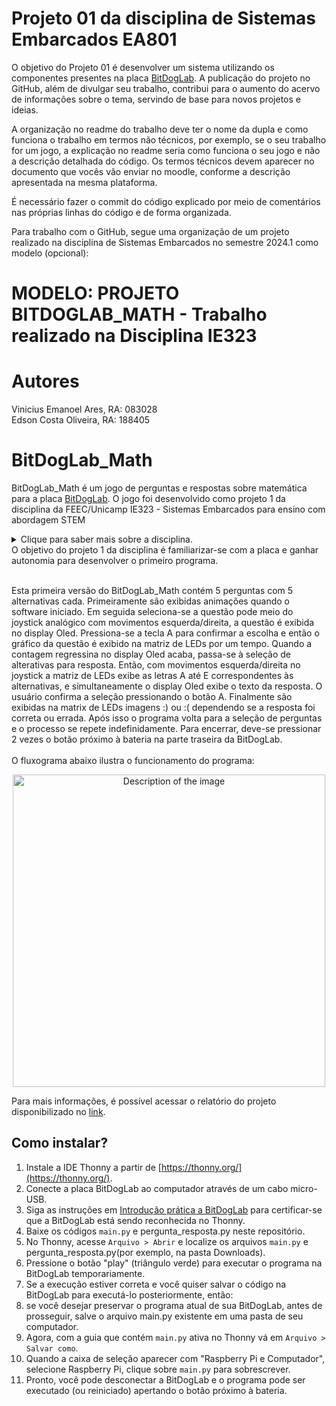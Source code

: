 # Projeto 01 da disciplina de Sistemas Embarcados EA801

O objetivo do Projeto 01 é desenvolver um sistema utilizando os componentes presentes na placa [BitDogLab](https://github.com/BitDogLab/BitDogLab). A publicação do projeto no GitHub, além de divulgar seu trabalho, contribui para o aumento do acervo de informações sobre o tema, servindo de base para novos projetos e ideias.

A organização no readme do trabalho deve ter o nome da dupla e como funciona o trabalho em termos não técnicos, por exemplo, se o seu trabalho for um jogo, a explicação no readme seria como funciona o seu jogo e não a descrição detalhada do código. Os termos técnicos devem aparecer no documento que vocês vão enviar no moodle, conforme a descrição apresentada na mesma plataforma.

É necessário fazer o commit do código explicado por meio de comentários nas próprias linhas do código e de forma organizada.

Para trabalho com o GitHub, segue uma organização de um projeto realizado na disciplina de Sistemas Embarcados no semestre 2024.1 como modelo (opcional): 

# MODELO: PROJETO BITDOGLAB_MATH - Trabalho realizado na Disciplina IE323 

# Autores

Vinicius Emanoel Ares, RA: 083028  
Edson Costa Oliveira, RA: 188405 

# BitDogLab_Math

BitDogLab_Math é um jogo de perguntas e respostas sobre matemática para a placa [BitDogLab](https://github.com/BitDogLab/BitDogLab). O jogo foi desenvolvido como projeto 1 da disciplina da FEEC/Unicamp IE323 - Sistemas Embarcados para ensino com abordagem STEM
<details>
  <summary>Clique para saber mais sobre a disciplina.</summary>
  Sistemas Embarcados para ensino com abordagem STEM é uma disciplina da pós-graduação da FEEC-UNICAMP ofertada pelo professor Fabiano Fruett. O objetivo da matéria é desenvolver projetos que envolva IoT, eletrônica e IA com o intuito de levar ferramentas para os alunos do ensino fundamental e médio utilizando a abordagem STEM (Science, Technology, Engineering and Mathematics). [BitDogLab](https://cpg.fee.unicamp.br/lista/caderno_horario_show.php?id=1932).
</details>
O objetivo do projeto 1 da disciplina é familiarizar-se com a placa e ganhar autonomia para desenvolver o primeiro programa.<br><br>

Esta primeira versão do BitDogLab_Math contém 5 perguntas com 5 alternativas cada. Primeiramente são exibidas animações quando o software iniciado. Em seguida seleciona-se a questão pode meio do joystick analógico com movimentos esquerda/direita, a questão é exibida no display Oled. Pressiona-se a tecla A para confirmar a escolha e então o gráfico da questão é exibido na matriz de LEDs por um tempo. Quando a contagem regressina no display Oled acaba, passa-se à seleção de alterativas para resposta. Então, com movimentos esquerda/direita no joystick a matriz de LEDs exibe as letras A até E correspondentes às alternativas, e simultaneamente o display Oled exibe o texto da resposta. O usuário confirma a seleção pressionando o botão A. Finalmente são exibidas na matrix de LEDs imagens :) ou :( dependendo se a resposta foi correta ou errada. Após isso o programa volta para a seleção de perguntas e o processo se repete indefinidamente. Para encerrar, deve-se pressionar 2 vezes o botão próximo à bateria na parte traseira da BitDogLab.<br><br>
O fluxograma abaixo ilustra o funcionamento do programa:

<div align="center">
<img src="./fluxograma.png" alt="Description of the image" width="500"/>
</div>

Para mais informações, é possível acessar o relatório do projeto disponibilizado no [link](https://docs.google.com/document/d/1t0RudSiQLCfQGe18FgQLw0GA5CTjqmQ4/edit?usp=sharing&ouid=113991507111012118869&rtpof=true&sd=true). 

## Como instalar?

1. Instale a IDE Thonny a partir de [https://thonny.org/](https://thonny.org/).
2. Conecte a placa BitDogLab ao computador através de um cabo micro-USB.
3. Siga as instruções em [Introdução prática a BitDogLab](https://escola-4-ponto-zero.notion.site/Cap-tulo-02-Usando-o-IDE-Thonny-para-desenvolvimento-d5dce52947244cd6a64da4ba77831c7a) para certificar-se que a BitDogLab está sendo reconhecida no Thonny.
4. Baixe os códigos `main.py` e pergunta_resposta.py neste repositório.
5. No Thonny, acesse `Arquivo > Abrir` e localize os arquivos `main.py` e pergunta_resposta.py(por exemplo, na pasta Downloads).
6. Pressione o botão "play" (triângulo verde) para executar o programa na BitDogLab temporariamente.
7. Se a execução estiver correta e você quiser salvar o código na BitDogLab para executá-lo posteriormente, então:
8. se você desejar preservar o programa atual de sua BitDogLab, antes de prosseguir, salve o arquivo main.py existente em uma pasta de seu computador.
9. Agora, com a guia que contém `main.py` ativa no Thonny vá em `Arquivo > Salvar como`.
10. Quando a caixa de seleção aparecer com "Raspberry Pi e Computador", selecione Raspberry Pi, clique sobre `main.py` para sobrescrever.
11. Pronto, você pode desconectar a BitDogLab e o programa pode ser executado (ou reiniciado) apertando o botão próximo à bateria.

